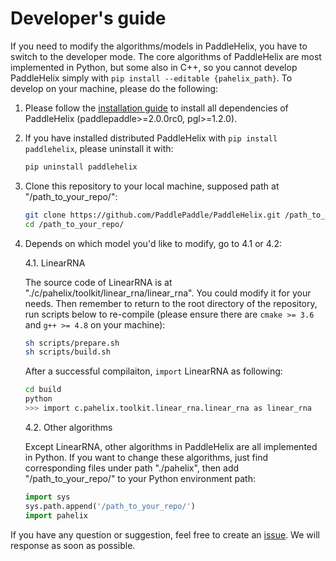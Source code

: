 # Developer's guide

If you need to modify the algorithms/models in PaddleHelix, you have to switch to the developer mode. The core algorithms of PaddleHelix are most implemented in Python, but some also in C++, so you cannot develop PaddleHelix simply with `pip install --editable {pahelix_path}`. To develop on your machine, please do the following:

1. Please follow the [installation guide](./installation_guide.md) to install all dependencies of PaddleHelix (paddlepaddle>=2.0.0rc0, pgl>=1.2.0).

2. If you have installed distributed PaddleHelix with `pip install paddlehelix`, please uninstall it with:

    ```bash
    pip uninstall paddlehelix
    ```

3. Clone this repository to your local machine, supposed path at "/path_to_your_repo/":

    ```bash
    git clone https://github.com/PaddlePaddle/PaddleHelix.git /path_to_your_repo/
    cd /path_to_your_repo/
    ```

4. Depends on which model you'd like to modify, go to 4.1 or 4.2:

    4.1. LinearRNA
            
    The source code of LinearRNA is at "./c/pahelix/toolkit/linear_rna/linear_rna". You could modify it for your needs. Then remember to return to the root directory of the repository, run scripts below to re-compile (please ensure there are `cmake >= 3.6` and `g++ >= 4.8` on your machine):

    ```bash
    sh scripts/prepare.sh
    sh scripts/build.sh
    ```

    After a successful compilaiton, `import` LinearRNA as following:

    ```bash
    cd build
    python
    >>> import c.pahelix.toolkit.linear_rna.linear_rna as linear_rna
    ```

    4.2. Other algorithms

    Except LinearRNA, other algorithms in PaddleHelix are all implemented in Python. If you want to change these algorithms, just find corresponding files under path "./pahelix", then add "/path_to_your_repo/" to your Python environment path:

    ```python
    import sys
    sys.path.append('/path_to_your_repo/')
    import pahelix
    ```

If you have any question or suggestion, feel free to create an [issue](https://github.com/PaddlePaddle/PaddleHelix/issues). We will response as soon as possible.
